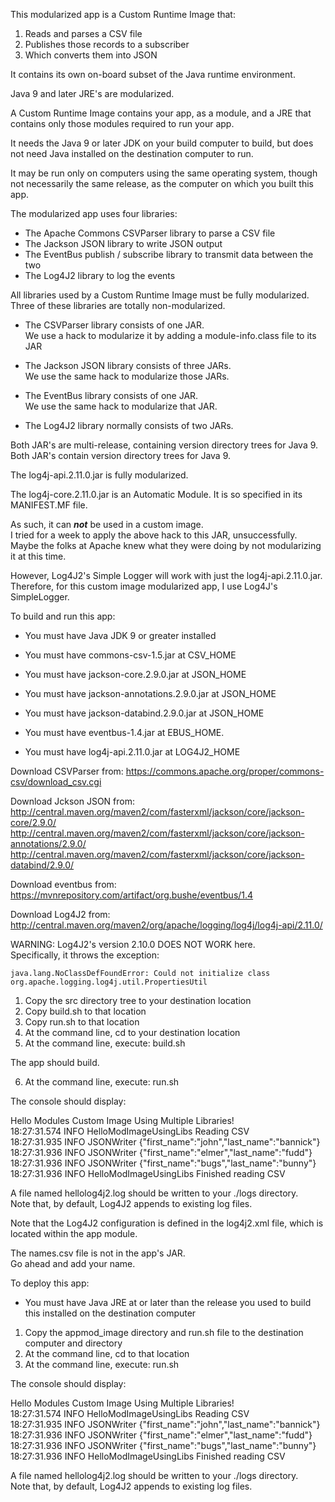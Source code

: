 This modularized app is a Custom Runtime Image that:

1. Reads and parses a CSV file
2. Publishes those records to a subscriber
3. Which converts them into JSON

It contains its own on-board subset of the Java runtime environment.

Java 9 and later JRE's are modularized.

A Custom Runtime Image contains your app, as a module, and a JRE that contains only those modules required to run your app.

It needs the Java 9 or later JDK on your build computer to build, but does not need Java installed on the destination computer to run.

It may be run only on computers using the same operating system, though not necessarily the same release, as the computer on which you built this app.

The modularized app uses four libraries:

- The Apache Commons CSVParser library to parse a CSV file
- The Jackson JSON library to write JSON output
- The EventBus publish / subscribe library to transmit data between the two
- The Log4J2 library to log the events

All libraries used by a Custom Runtime Image must be fully modularized.  
Three of these libraries are totally non-modularized.

- The CSVParser library consists of one JAR.  
  We use a hack to modularize it by adding a module-info.class file to its JAR  
  
- The Jackson JSON library consists of three JARs.  
  We use the same hack to modularize those JARs.
  
- The EventBus library consists of one JAR.  
  We use the same hack to modularize that JAR.
 
- The Log4J2 library normally consists of two JARs.

Both JAR's are multi-release, containing version directory trees for Java 9.
Both JAR's contain version directory trees for Java 9.

The log4j-api.2.11.0.jar is fully modularized.

The log4j-core.2.11.0.jar is an Automatic Module. 
It is so specified in its MANIFEST.MF file.

As such, it can ***not*** be used in a custom image.  
I tried for a week to apply the above hack to this JAR, unsuccessfully.  
Maybe the folks at Apache knew what they were doing by not modularizing it at this time.

However, Log4J2's Simple Logger will work with just the log4j-api.2.11.0.jar.  
Therefore, for this custom image modularized app, I use Log4J's SimpleLogger.

To build and run this app:

- You must have Java JDK 9 or greater installed  

- You must have commons-csv-1.5.jar at CSV_HOME  
- You must have jackson-core.2.9.0.jar at JSON_HOME 
- You must have jackson-annotations.2.9.0.jar at JSON_HOME  
- You must have jackson-databind.2.9.0.jar at JSON_HOME 
- You must have eventbus-1.4.jar at EBUS_HOME. 
- You must have log4j-api.2.11.0.jar at LOG4J2_HOME  

Download CSVParser from: 
https://commons.apache.org/proper/commons-csv/download_csv.cgi

Download Jckson JSON from:  
http://central.maven.org/maven2/com/fasterxml/jackson/core/jackson-core/2.9.0/  
http://central.maven.org/maven2/com/fasterxml/jackson/core/jackson-annotations/2.9.0/  
http://central.maven.org/maven2/com/fasterxml/jackson/core/jackson-databind/2.9.0/  

Download eventbus from: 
https://mvnrepository.com/artifact/org.bushe/eventbus/1.4

Download Log4J2 from:   
http://central.maven.org/maven2/org/apache/logging/log4j/log4j-api/2.11.0/  

WARNING: Log4J2's version 2.10.0 DOES NOT WORK here.  
Specifically, it throws the exception:
```
java.lang.NoClassDefFoundError: Could not initialize class org.apache.logging.log4j.util.PropertiesUtil
```
1. Copy the src directory tree to your destination location
2. Copy build.sh to that location
3. Copy run.sh to that location
4. At the command line, cd to your destination location
5. At the command line, execute: build.sh

The app should build.

6. At the command line, execute: run.sh

The console should display:

Hello Modules Custom Image Using Multiple Libraries!  
18:27:31.574 INFO HelloModImageUsingLibs Reading CSV  
18:27:31.935 INFO JSONWriter {"first_name":"john","last_name":"bannick"}  
18:27:31.936 INFO JSONWriter {"first_name":"elmer","last_name":"fudd"}  
18:27:31.936 INFO JSONWriter {"first_name":"bugs","last_name":"bunny"}  
18:27:31.936 INFO HelloModImageUsingLibs Finished reading CSV  

A file named hellolog4j2.log should be written to your ./logs directory.  
Note that, by default, Log4J2 appends to existing log files.

Note that the Log4J2 configuration is defined in the log4j2.xml file,
which is located within the app module.

The names.csv file is not in the app's JAR.  
Go ahead and add your name.

To deploy this app:

- You must have Java JRE at or later than the release you used to build this installed on the destination computer

1. Copy the appmod_image directory and run.sh file to the destination computer and directory
2. At the command line, cd to that location
2. At the command line, execute: run.sh

The console should display:

Hello Modules Custom Image Using Multiple Libraries!  
18:27:31.574 INFO HelloModImageUsingLibs Reading CSV  
18:27:31.935 INFO JSONWriter {"first_name":"john","last_name":"bannick"}  
18:27:31.936 INFO JSONWriter {"first_name":"elmer","last_name":"fudd"}  
18:27:31.936 INFO JSONWriter {"first_name":"bugs","last_name":"bunny"}  
18:27:31.936 INFO HelloModImageUsingLibs Finished reading CSV  

A file named hellolog4j2.log should be written to your ./logs directory.  
Note that, by default, Log4J2 appends to existing log files.
